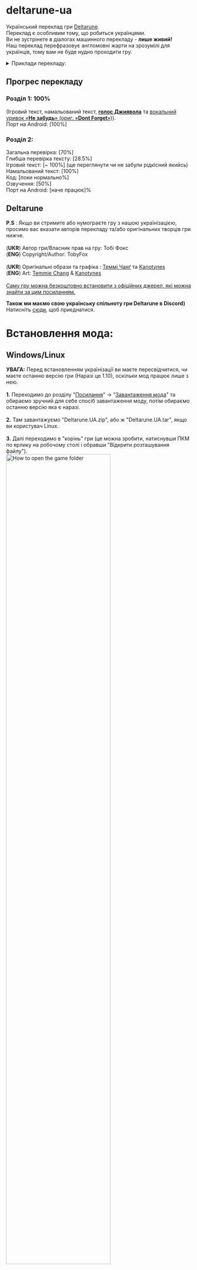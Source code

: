 # deltarune-ua

Український переклад гри [Deltarune](https://deltarune.com/).<br>Переклад є особливим тому, що робиться українцями.<br>Ви не зустрінете в діалогах машинного перекладу - **лише живий!**<br>Наш переклад перефразовує англомовні жарти на зрозумілі для українців, тому вам не буде нудно проходити гру.

<details>
    <summary>Приклади перекладу:</summary>
    <img width="75%" alt="Screenshots translation" src="https://cdn.discordapp.com/attachments/718188236433916026/974783328664309880/unknown.png">
    <img width="75%" alt="Screenshots translation" src="https://cdn.discordapp.com/attachments/718188236433916026/974782952020013116/unknown.png">
    <img width="75%" alt="Screenshots translation" src="https://cdn.discordapp.com/attachments/718188236433916026/972812056833183794/unknown.png">
    <img width="75%" alt="Screenshots translation" src="https://cdn.discordapp.com/attachments/718188236433916026/973961623775637574/unknown.png">
    <img width="75%" alt="Screenshots translation" src="https://cdn.discordapp.com/attachments/718188236433916026/972812387960909895/unknown.png">
    <img width="75%" alt="Screenshots translation" src="https://cdn.discordapp.com/attachments/718188236433916026/956654495440437278/unknown.png">
    <img width="75%" alt="Screenshots translation" src="https://cdn.discordapp.com/attachments/718188236433916026/972846037154791435/unknown.png">
    <img width="75%" alt="Screenshots translation" src="https://cdn.discordapp.com/attachments/718188236433916026/974323245497061416/unknown.png">
</details>

## Прогрес перекладу

### Розділ 1: 100%
(Ігровий текст, намальований текст, [**голос Джиявола**](https://youtu.be/LrTNVlcmk0M) та [вокальний уривок «**Не забудь**» (ориг. «**Dont Forget**»)](https://youtu.be/EWDl1gN0-c8)).
<br>Порт на Android: [100%]


### Розділ 2:
Загальна перевірка: [70%]
<br>Глибша перевірка тексту: [28.5%]
<br>Ігровий текст: [~ 100%] (ще переглянути чи не забули рідкісний якийсь)
<br>Намальований текст: [100%]
<br>Код: [поки нормально%]
<br>Озвучення: [50%]
<br>Порт на Android: [наче працює]%

## Deltarune
**P.S** : Якщо ви стримите або нумограєте гру з нашою українізацією, просимо вас вказати авторів перекладу та/або оригінальних творців гри нижче.
<br><br>
(**UKR**) Автор гри/Власник прав на гру: Тобі Фокс<br>(**ENG**) Copyright/Author: TobyFox
<br><br>
(**UKR**) Оригінальні образи та графіка : [Теммі Чанґ](https://twitter.com/tuyoki) та [Kanotynes](https://twitter.com/kanotynes)<br>(**ENG**) Art: [Temmie Chang](https://twitter.com/tuyoki) & [Kanotynes](https://twitter.com/kanotynes)
<br><br>[Саму гру можна безкоштовно встановити з офіційних джерел, які можна знайти за цим посиланням.](https://deltarune.com/)

**Також ми маємо свою українську спільноту гри Deltarune в Discord)**
<br>Натисніть [сюди](https://discord.gg/uBMDfeMDJ3), щоб приєднатися.

# Встановлення мода:
## Windows/Linux
**УВАГА:** Перед встановленням українізації ви маєте пересвідчитися, чи  маєте останню версію гри (Наразі це 1.10), оскільки мод працює лише з нею.
<br><br>**1.** Переходимо до розділу "[Посилання](https://github.com/INDMops/deltarune-ua#Посилання)" -> "[Завантаження мода](https://github.com/INDMops/deltarune-ua#Завантаження-мода)" та обираємо зручний для себе спосіб завантаження моду, потім обираємо останню версію яка є наразі.
<br><br>
**2.** Там завантажуємо "Deltarune.UA.zip", або ж "Deltarune.UA.tar", якщо ви користувач Linux.
<br><br>
**3.** Далі переходимо в "корінь" гри (це можна зробити, натиснувши ПКМ по ярлику на робочому столі і обравши "Відкрити розташування файлу").
<br>
<img width="75%" alt="How to open the game folder" src="https://media.discordapp.net/attachments/975536726967734272/977991842543054948/unknown.png">
<br>
**4.** Переносимо файли (`data.win` та теку `lang`) із завантаженого архіву просто до теки гри, **та обов'язково погоджуємося із заміною!**
<br>
<img width="75%" alt="Move files" src="https://media.discordapp.net/attachments/939569454390603837/956290663828307968/unknown.png">
<br>
**5.** Тепер заходимо у гру та серед наявних мов обираємо українську. Готово! Приємної гри!


## Android
**1.** Переходимо до розділу "[Посилання](https://github.com/yanchukcha/deltarune-ua#Посилання)" -> "[Завантаження мода](https://github.com/yanchukcha/deltarune-ua#Завантаження-мода)" та обираємо зручний для себе спосіб завантаження моду, потім обираємо останню версію яка є наразі.
<br><br>
**2.** Завантажуємо "deltUA_mobile.apk". У випадку крашів спробуйте встановити "deltUA_mobile_shaderless.apk", НЕ видаляючи перед тим уже встановлену гру.
<br><br>
**3.** Тепер заходимо у гру та серед наявних мов обираємо українську. Готово! Приємної гри!
<br><br>
**4.** Перед оновленням застосунку на нову версію, НЕ видаляйте стару, щоб не втратити свої збереження!

## Повідомлення про проблеми та питання:
Якщо у вас виникли якісь проблеми із встановленням, чи є якісь інші питання:
**1.** Заходьте до вкладки "[Issues](https://github.com/yanchukcha/deltarune-ua/issues)" та обирайте "Create new issue".
<br>
<img width="75%" alt="How create new issue" src="https://media.discordapp.net/attachments/975536726967734272/978027414309462108/unknown.png">
<br>
<br>
<img width="75%" alt="Сreate new issue" src="https://media.discordapp.net/attachments/975536726967734272/978029126399176754/unknown.png">
<br>
**2.** За допомогою готового шаблону з інструкціями [створіть](https://github.com/IndiMops/deltarune-ua/issues/new/choose) нове повідомлення про проблему та/або знайдену помилку в перекладі чи питання щодо нього.
<br>
<img width="75%" alt="Create issue by template" src="https://media.discordapp.net/attachments/975536726967734272/978029613928284220/unknown.png">
<br>
<br>
<img width="75%" alt="Issue template" src="https://media.discordapp.net/attachments/975536726967734272/978030001888854056/unknown.png">
<br>
**3.** Для завершення натисніть на "Submit new issue", щоб підтвердити створення свого повідомлення. Готово!<br><br>
Також ви можете особисто звернутися до [yanchukcha](https://discord.com/users/366303194688782336), [danylo](https://discord.com/users/625325289656025089) або [indi_mops](https://discord.com/users/734082410504781854) в Discord.<br>

# Посилання

### Завантаження мода
[Github](https://github.com/IndiMops/deltarune-ua/releases)
<br><br>[Google Диск](https://drive.google.com/drive/folders/1ddDw02e9ku1zThp_Ia6moOhIsqJEMlbt?usp=sharing)
<br><br>[Nexusmods](https://www.nexusmods.com/deltarune/mods/8?tab=files)<br>

### Ми в соцмережах
[YouTube](https://www.youtube.com/channel/UCNG4f8zRUFxw1JvtQV8oh_w/featured)
<br><br>[Telegram](https://t.me/Pereclaw)
<br><br>[TikTok](https://www.tiktok.com/@pereclawteam_ua)

# Новини та оголошення
Переклад 1-го розділу повністю готовий, але досі рекомендується лишати відгуки щодо перекладу!<br>Внести у нього зміни потребує мінімальних зусиль, тому не соромтеся.
<br><br>**Якщо вам цікаво, є записи проходження перекладу 1-го розділу українськими стрімерами, які ви можете переглянути за цими посиланнями:**

### Twitch
[neonbonbon](https://www.twitch.tv/neonbonbon?sr=a) - завершено

[ToriYumino](https://www.twitch.tv/toriyumino?sr=a) - завершено

### YouTube
[ВареничкиМої](https://youtube.com/channel/UCiABmlR76kX7SKTrPXlBspA) - завершено

# Автори

## Перекладацька команда «Pereclaw»:

### Головний перекладач:
- yanchukcha: [Discord](https://discord.com/users/366303194688782336)

### Інші перекладачі:
- I.OL
- Danylo Roczniak
- Семен Згущений

### Організатор та перекладач:
- Danylo Roczniak: [Discord](https://discord.com/users/625325289656025089), [Steam](https://steamcommunity.com/id/DanyloRoch/), [Twitch](https://www.twitch.tv/danyloroch)

### Озвучення Джиявола:
- LostHuman - [Youtube](https://www.youtube.com/c/WildGamer111) (Голос)
- yanchukcha (Обробка)
- Danylo Roczniak (Режисер)

### Don't Forget - «Не забудь» (Вокальний уривок):
- Лора Шиґігара (Композитор)
- FulminisIctus - [Youtube](https://www.youtube.com/c/FulminisIctus) (Піаніно)
- neonbonbon - [Twitch](https://www.twitch.tv/neonbonbon?sr=a) (Вокал)
- yanchukcha (Обробка)
- Danylo Roczniak (Режисер)

### Редактори та помічники:
- [Florentia Mysteria](https://github.com/florik-florentia) (Редактор)
- [INDMops](https://github.com/IndiMops) (Помічник)
- Яйойщик
